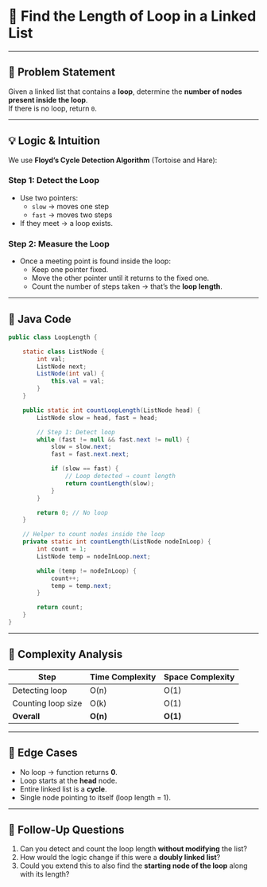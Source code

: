 # 🔹 Find the Length of Loop in a Linked List

---

## 📌 Problem Statement
Given a linked list that contains a **loop**, determine the **number of nodes present inside the loop**.  
If there is no loop, return `0`.

---

## 💡 Logic & Intuition
We use **Floyd’s Cycle Detection Algorithm** (Tortoise and Hare):

### Step 1: Detect the Loop
- Use two pointers:
    - `slow` → moves one step
    - `fast` → moves two steps
- If they meet → a loop exists.

### Step 2: Measure the Loop
- Once a meeting point is found inside the loop:
    - Keep one pointer fixed.
    - Move the other pointer until it returns to the fixed one.
    - Count the number of steps taken → that’s the **loop length**.

---

## 🔹 Java Code

```java
public class LoopLength {

    static class ListNode {
        int val;
        ListNode next;
        ListNode(int val) {
            this.val = val;
        }
    }

    public static int countLoopLength(ListNode head) {
        ListNode slow = head, fast = head;

        // Step 1: Detect loop
        while (fast != null && fast.next != null) {
            slow = slow.next;
            fast = fast.next.next;

            if (slow == fast) {
                // Loop detected → count length
                return countLength(slow);
            }
        }

        return 0; // No loop
    }

    // Helper to count nodes inside the loop
    private static int countLength(ListNode nodeInLoop) {
        int count = 1;
        ListNode temp = nodeInLoop.next;

        while (temp != nodeInLoop) {
            count++;
            temp = temp.next;
        }

        return count;
    }
}
```
---

## 🔹 Complexity Analysis

| Step               | Time Complexity | Space Complexity |
|--------------------|-----------------|------------------|
| Detecting loop     | O(n)            | O(1)             |
| Counting loop size | O(k)            | O(1)             |
| **Overall**        | **O(n)**        | **O(1)**         |

---

## 🔹 Edge Cases
- No loop → function returns **0**.
- Loop starts at the **head** node.
- Entire linked list is a **cycle**.
- Single node pointing to itself (loop length = 1).

---

## 🔹 Follow-Up Questions
1. Can you detect and count the loop length **without modifying** the list?
2. How would the logic change if this were a **doubly linked list**?
3. Could you extend this to also find the **starting node of the loop** along with its length?  

